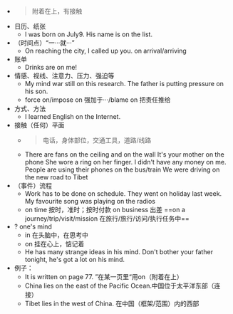 - >附着在上，有接触
- 日历、纸张
	- l was born on July9.
	  His name is on the list.
- （时间点）“一···就···”
	- On reaching the city, I called up you.
	  on arrival/arriving
- 账单
	- Drinks are on me!
- 情感、视线、注意力、压力、强迫等
	- My mind war still on this research.
	  The father is putting pressure on his son.
	- force on/impose on 强加于···/blame on 把责任推给
- 方式、方法
	- I learned English on the Internet.
- 接触（任何）平面
	- >电话，身体部位，交通工具，道路/线路
	- There are fans on the ceiling and on the wall
	  It's your mother on the phone
	  She wore a ring on her finger.
	  I didn't have any money on me.
	  People are using their phones on the bus/train
	  We were driving on the new road to Tibet
- （事件）流程
	- Work has to be done on schedule.
	  They went on holiday last week.
	  My favourite song was playing on the radios
	- on time 按时，准时；按时付款
	  on business 出差
	  ==on a journey/trip/visit/mission 在旅行/旅行/访问/执行任务中==
- ? one's mind
	- in 在头脑中，在思考中
	- on 挂在心上，惦记着
	- He has many strange ideas in his mind.
	  Don't bother your father tonight, he's got a lot on his mind.
- 例子：
	- It is written on page 77. ”在某一页里“用on（附着在上）
	- China lies on the east of the Pacific Ocean.中国位于太平洋东部（连接）
	- Tibet lies in the west of China. 在中国（框架/范围）内的西部